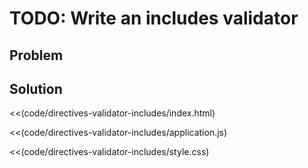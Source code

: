 # TODO: Write an includes validator

## Problem

## Solution


<<(code/directives-validator-includes/index.html)

<<(code/directives-validator-includes/application.js)

<<(code/directives-validator-includes/style.css)

